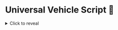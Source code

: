 # Universal Vehicle Script 🚗

<details>
  <summary>Click to reveal</summary>
  --[[ v1.0.0 https://wearedevs.net/obfuscator ]] return(function(...)local w={"";"\121\099\061\061","\078\090\081\106\085\111\061\061";"\047\119\055\098\047\089\122\086\078\109\110\061","\069\070\081\067\069\074\061\061","\102\115\047\090\069\079\079\074\115\049\081\043\068\119\069\069\104\108\052\061";"\097\066\055\118\052\080\061\061";"\121\050\099\079\069\084\087\086\121\099\061\061";"\052\070\055\120\052\070\081\106";"\047\119\081\050\078\119\102\061","\052\090\086\090\121\090\081\102\078\079\088\048\077\119\076\043\110\099\061\061";"\088\108\115\087\102\115\081\121\110\049\115\089\085\102\047\119\104\097\102\061","\052\070\054\054\110\099\061\061","\078\119\055\054\069\089\088\106\110\109\079\120\069\080\061\061";"\069\097\077\117\102\109\055\119\083\089\088\079\088\112\115\088\068\076\074\061";"\099\069\109\122\101\109\054\054\054\078\079\114\120\087\075\098\078\122\106\105\115\051\066\055\081\113\102\089\073\074\117\103\108\050\084\068\078\090\088\066\119\097\081\049\056\043\103\080\067\072\070\077\075\114\053\116\116\083\107\050\049\077\122\066\052\106\101\074\121\072\087\082\107\100\097\109\121\099\078\057\080\043\070\083\074\082\066\067\047\049\052\115\073\047\112\114\052\103\078\101\109\118\108\117\066\122\089\067\121\084\101\106\067\088\071\085\056\068\068\111\078\068\114\081\084\117\049\120\072\108\083\083\103\111\061\061","\068\066\079\101\113\118\088\113\074\066\077\056\088\057\074\080";"\078\057\112\061";"\097\066\055\116\069\090\075\061";"\052\118\079\106\069\074\061\061";"\083\070\077\069\104\076\067\057\110\098\122\080\083\112\047\112\104\111\061\061","\052\066\054\086\052\083\088\113\069\076\069\056\077\112\106\107","\069\109\043\101\078\049\082\061","\088\057\052\098\110\115\069\077\083\079\099\098\090\109\081\115\083\081\112\061","\069\070\066\054\047\119\088\087";"\121\081\088\117\085\112\077\052\047\098\122\107\090\115\086\098";"\110\070\115\106\078\090\115\106\052\097\077\054\052\109\043\079";"\097\066\055\067\069\097\077\054\047\119\081\050\078\119\102\061","\097\066\055\086\078\109\077\079\104\111\061\061";"\110\109\081\120\069\119\055\067";"\069\049\088\066\052\099\061\061","\069\097\122\107\078\049\082\061","\104\089\115\101\115\119\115\054\068\115\069\116\047\106\054\090";"\104\081\087\080\069\109\077\121\104\102\117\101\052\049\122\052\069\070\075\061";"\113\089\077\106\110\112\047\079\047\111\061\061";"\115\076\076\080\047\083\081\072\083\108\079\097\088\090\066\119\121\074\061\061","\104\112\067\106\074\066\079\105\068\049\065\050\115\115\052\061";"\110\109\115\067\078\049\069\079","\078\057\082\061";"\115\097\115\118\115\083\088\082\104\112\077\072\047\112\122\106\115\099\061\061","\113\083\065\121\115\089\110\080\104\057\069\054\077\070\086\105\115\099\061\061";"\110\049\077\107\085\090\117\118";"\047\090\117\080\052\090\088\048";"\115\119\081\067\110\119\115\107\082\112\077\079\047\119\115\108\047\119\115\076\082\074\061\061";"\078\119\115\120","\047\119\055\120\047\090\066\050\069\097\082\061","\110\119\088\054\078\119\080\061"}local function z(z)return w[z-(-377276+432991)]end for z,I in ipairs({{-942233-(-942234),996858-996811};{-769547-(-769548),-287216-(-287256)},{148458+-148417;638383+-638336}})do while I[984061-984060]<I[578276+-578274]do w[I[46885+-46884]],w[I[-747893+747895]],I[-633917-(-633918)],I[-523573+523575]=w[I[861695-861693]],w[I[768948+-768947]],I[-59928-(-59929)]+(555894+-555893),I[-650646+650648]-(-978353+978354)end end do local z=string.char local I=string.len local q=table.concat local W=math.floor local J={n=117443+-117415,d=205558-205495,r=-421304+421363;g=-72271-(-72329),k=-473470-(-473520),z=-572957-(-572966);e=-59415-(-59462),["\043"]=734055-734006,V=502583-502542;h=-526966+526996;["\052"]=-106474-(-106498),Q=-1016079+1016084,u=-823516-(-823573),["\054"]=-180589-(-180622),E=-337676+337701;B=1019019-1018966;w=634615+-634609;G=51232+-51172,o=-691398+691398,Y=-613296+613303,H=-866890-(-866905),q=-83470-(-83488);b=-441468-(-441519),["\051"]=-84202-(-84212),T=631352-631350,N=-295776-(-295803);s=-529616-(-529637),D=-1037712+1037724,f=-28177+28197,m=526813-526775;["\053"]=-821742-(-821773);["\057"]=-643055-(-643058);["\056"]=-226038+226049,["\048"]=283420+-283377;i=-635238-(-635280);a=-755679+755702,x=197128-197082,F=-146944-(-146998),["\047"]=-366640-(-366669);I=79096-79034,M=347340-347323,K=-245531+245587,U=-430990+431016,p=-1023472+1023476,W=489737-489697,["\049"]=511883+-511828;j=627879-627827;A=-608342+608343,y=-430089+430103;R=742759+-742751,c=-965848+965880;J=-907659+907675;v=357193+-357154;X=-257070+257083;["\050"]=-128969+129003,L=1034805-1034769,t=-480640+480684,P=260837-260789,S=872978-872959;l=-859401+859436;O=580398+-580361,["\055"]=-238879+238940;Z=517916+-517894,C=-349613+349658}local C=w local t=table.insert local e=type local H=string.sub for w=443079+-443078,#C,-173182-(-173183)do local l=C[w]if e(l)=="\115\116\114\105\110\103"then local e=I(l)local Q={}local p=925576+-925575 local S=941197-941197 local m=415616-415616 while p<=e do local w=H(l,p,p)local I=J[w]if I then S=S+I*(107106-107042)^((-329129+329132)-m)m=m+(233939+-233938)if m==925633+-925629 then m=227382+-227382 local w=W(S/(-436238-(-501774)))local I=W((S%(-660761-(-726297)))/(20703+-20447))local q=S%(-268815-(-269071))t(Q,z(w,I,q))S=-700467-(-700467)end elseif w=="\061"then t(Q,z(W(S/(210844-145308))))if p>=e or H(l,p+(370647+-370646),p+(500098+-500097))~="\061"then t(Q,z(W((S%(475252-409716))/(693595+-693339))))end break end p=p+(467662+-467661)end C[w]=q(Q)end end end return(function(w,q,W,J,C,t,e,I,N,B,O,H,Y,l,b,S,Q,Z,m,p)H,O,I,Y,p,m,b,N,B,Z,l,Q,S={},function(w,z)local q=S(z)local W=function(...)return I(w,{...},z,q)end return W end,function(I,W,J,C)local U,E,j,u,A,L,h,K,T,x,a,e,d,i,n,k,G,S,s,y,g,p,o,c,V,P,f,l,M,v,X,O,F,m while I do if I<417827+7032422 then if I<411515+3999977 then if I<2131635-(-746735)then if I<1373452-(-51058)then if I<1609856-742752 then if I<982414-145666 then if I<-553596+1154523 then S=z(422992+-367274)p=w[S]S=z(-636934+692680)l=p[S]S=H[J[509129+-509128]]p={l(S)}e={q(p)}I=w[z(229553+-173812)]else S=-743161+8093415 e=146736+6387566 p=z(842486+-786754)l=p^S I=e-l e=z(66373-10628)l=I I=e/l e={I}I=w[z(-260642-(-316361))]end else l=nil I=219128+9043078 H[J[-836065+836070]]=e end else if I<504076-(-660361)then I=e and 3397116-(-794392)or 462223+8799983 else I=11940548-689679 end end else if I<776520+1374622 then if I<807689+1282259 then I=true I=I and 4121721-514774 or 620912+4634576 else I=1040382+7040323 end else if I<3019195-241782 then i=z(767110-711363)I=w[i]i=z(1035127+-979401)w[i]=I I=13014516-(-636860)else S=817252-817251 p=H[J[-1000026+1000029]]l=p~=S I=l and 886351+14407112 or-20691+14026333 end end end else if I<-408647+4094739 then if I<2391548-(-809912)then if I<2785114-(-164819)then if I<983183+1919444 then S=501285+-501072 p=H[J[-301180+301182]]l=p*S p=18836082182359-(-235884)e=l+p l=35184371676251-(-412581)I=e%l H[J[-139090-(-139092)]]=I l=H[J[-405279+405282]]p=-983295-(-983296)e=l~=p I=13460668-(-544974)else l=z(-928912+984664)e=z(-69874-(-125614))I=w[e]e=I(l)I=w[z(961467-905719)]e={}end else s=632576-632575 i=#F V=-685820+685821 u=m(V,i)V=v(F,u)I=1026850+6986673 i=H[d]u=nil P=V-s A=n(P)i[V]=A V=nil end else if I<229593+3406293 then I=-636694+16408202 else p=H[J[77041-77040]]O=575551+-575549 m=-239840+239841 S=p(m,O)p=-386209+386210 l=S==p I=l and 375826+698687 or 7443773-236402 e=l end end else if I<545405+3601523 then if I<3194294-(-607525)then I=U I=E and-361279+13767140 or 6145406-(-168163)e=E else c=H[p]I=c and 8098959-161108 or-504425+5700247 a=c end else if I<863315+3347085 then e=z(570678-514924)I=w[e]l=H[J[840662-840658]]m=z(273507+-217748)S=w[m]M=z(-322209-(-377964))n=w[M]E=N(1404532-594511,{})M={n(E)}v={q(M)}n=799904-799902 O=v[n]m=S(O)S=z(792139-736423)p=l(m,S)l={p()}e=I(q(l))p=H[J[419605+-419600]]l=e I=p and-463747+14769763 or 408195+431045 e=p else I=615192+7874879 s=Z(s)x=Z(x)P=Z(P)k=Z(k)A=Z(A)G=nil f=Z(f)end end end end else if I<241578+5548741 then if I<4883255-(-834146)then if I<5675034-481861 then if I<5050695-101130 then if I<512532+3919083 then p=S E=-351370+351625 M=-764917+764917 I=H[J[325010+-325009]]n=I(M,E)l[p]=n I=-128694+6252688 p=nil else I=H[J[68267+-68266]]S=I p=W[-1019202-(-1019204)]l=W[-351972+351973]I=S[p]I=I and 700411+1416419 or 25818+14481798 end else e=z(482377+-426630)l=z(-869398+925124)I=w[e]e=w[l]l=z(768413+-712687)w[l]=I I=401754+8615249 l=z(-886658+942405)w[l]=e l=H[J[-806990+806991]]p=l()end else if I<800898+4437515 then H[p]=a K=488198+-488197 L=H[f]g=L+K o=G[g]c=T+o o=-925993+926249 I=c%o g=H[s]T=I o=d+g g=417368-417112 I=4425613-19184 c=o%g d=c else I=Y(6740838-141849,{m})j={I()}e={q(j)}I=w[z(-4932+60657)]end end else if I<-135700+5904893 then if I<384178+5354396 then I={}p=-653720+653721 S=H[J[1004027+-1004018]]m=S l=I S=-673395-(-673396)I=-184011+6308005 O=S S=956738-956738 v=O<S S=p-O else u=V s=u F[u]=s I=9103417-795485 u=nil end else if I<6033625-262941 then I=true I=4624426-(-631062)else U=U+T F=not d M=U<=E M=F and M F=U>=E F=d and F M=F or M F=3619+6034713 I=M and F M=6858835-(-1022707)I=I or M end end end else if I<-1005667+7584813 then if I<5607040-(-478092)then if I<5465696-(-580212)then if I<399761+5460566 then H[p]=e I=3623551-(-782878)else M=U X=z(319103-263353)j=w[X]X=z(1028753+-973025)y=j[X]j=y(l,M)y=H[J[-933544+933550]]I=6801218-1029428 M=nil X=y()V=j+X u=V+v X=-693823-(-693824)V=-536536+536792 F=u%V v=F V=S[p]j=v+X y=m[j]u=V..y S[p]=u end else S=-906393+906393 l=z(516338+-460598)I=w[l]p=H[J[-614181+614189]]l=I(p,S)I=-127655+5860749 end else if I<6898422-704708 then n=not v S=S+O p=S<=m p=n and p n=S>=m n=v and n p=n or p n=3622776-(-789088)I=p and n p=-29281+10811117 I=I or p else U=z(382438+-326687)I=735592+12670269 E=w[U]e=E end end else if I<6486566-(-682553)then if I<756375+6079931 then I=777954+8239049 else I=w[z(589220-533490)]e={}end else if I<-565002+7836312 then p=H[J[1024250-1024248]]I=196192-(-878321)S=H[J[-408106+408109]]l=p==S e=l else j=H[p]I=j and-544615+16967935 or 13681256-10310 y=j end end end end end else if I<-833176+14003746 then if I<-116375+8927434 then if I<-663412+8841460 then if I<-753489+8705051 then if I<722230+7170765 then if I<7142130-(-645624)then L=502816-502814 g=G[L]L=H[x]I=26096+15557983 o=g==L a=o else I=8505474-424769 m=nil n=nil v=nil end else o=-295508-(-295509)c=G[o]a=c I=-782436+5978258 end else if I<8794745-737749 then i=-684933+684933 V=#F u=V==i I=u and 8509980-(-320065)or 4058041-1007187 else I=w[z(-797693-(-853442))]e={p}end end else if I<8182337-(-210378)then if I<7491687-(-794024)then I=H[n]i=-682990+682996 X=-965159+965160 j=I(X,i)I=z(-151143-(-206890))w[I]=j i=z(262302-206555)X=w[i]i=203878+-203876 I=X>i I=I and-268292+15841958 or 2858592-231171 else V=V+A s=not P u=V<=i u=s and u s=V>=i s=P and s u=s or u s=-415875+6180587 I=u and s u=983566+15760905 I=I or u end else if I<9098697-611569 then I=true H[J[-882759-(-882760)]]=I e={}I=w[z(-628742+684471)]else A=not i y=y+X e=y<=j e=A and e A=y>=j A=i and A e=A or e A=13957176-816878 I=e and A e=867693+6471187 I=I or e end end end else if I<11136383-827825 then if I<185367+9604025 then if I<9964162-821924 then if I<9316989-384409 then T=nil A=Q()M=nil P=z(-972635+1028370)o=nil k=z(441194-385457)G=z(-730211+785947)u={}v=nil V=Q()m=nil e={}i=Y(15147826-(-728761),{V;E;U;O})H[V]=u O=Z(O)u=Q()s={}H[u]=i i={}O=z(2603-(-53119))F=nil H[A]=i n=nil i=w[P]x=H[A]f={[k]=x;[G]=o}P=i(s,f)m=w[O]p=P n=z(299030-243270)T=34247790616188-(-73679)i=b(25502+4918297,{A;V,d,E,U,u})A=Z(A)I=w[z(447072+-391338)]d=Z(d)E=Z(E)S=i V=Z(V)U=Z(U)U=z(-284394-(-340118))v=w[n]E=S(U,T)M=p[E]E=z(-350687-(-406430))E=v[E]n={E(v,M)}S=nil u=Z(u)O=m(q(n))m=O()p=nil else I=true I=I and 4734017-(-346066)or-526268+10589124 end else I=H[J[506646-506639]]I=I and 5254135-(-800911)or 6719273-986179 end else if I<10463307-353328 then e={}I=w[z(638255-582513)]else a=H[p]e=a I=a and 15642307-950663 or-465650+6260183 end end else if I<11814516-808538 then if I<10001238-(-637249)then l=W S=z(-316340+372090)m=Q()p=Q()n=z(-265455-(-321210))I=true H[p]=I O=Q()e=w[S]S=z(-181105+236838)I=e[S]S=Q()M=B(-266812+8753527,{O})H[S]=I I=Y(3410021-492957,{})H[m]=I I=false H[O]=I v=w[n]n=v(M)e=n I=n and-443202+16955926 or 13775782-(-545051)else I=H[J[943864-943854]]p=H[J[223496+-223485]]l[I]=p I=H[J[581001+-580989]]p={I(l)}e={q(p)}I=w[z(-855887+911610)]end else if I<11280959-(-943818)then T=nil U=Z(U)v=nil u=nil p=Z(p)m=Z(m)d=nil p=nil F=nil n=Z(n)S=Z(S)n=z(179359+-123601)d=Q()V=Z(V)O=Z(O)v=z(591922-536164)F={}S=nil O=w[v]v=z(266763-211032)m=O[v]O=Q()H[O]=m V=773696+-773440 M=nil M=z(-703494+759212)v=w[n]n=z(785014+-729276)E=Z(E)m=v[n]n=w[M]E=z(-763236-(-818986))M=z(938668-882922)U=Q()v=n[M]T={}M=w[E]E=z(812130+-756409)n=M[E]M=-692685-(-692685)E=Q()i=V I=8414777-106845 V=648841-648840 A=V V=-603031+603031 P=A<V H[E]=M M=39156+-39154 H[U]=M M={}H[d]=T T=865820+-865820 u=574518+-574517 V=u-A else P=z(218359-162601)A=Q()H[A]=y e=w[P]P=z(-7916-(-63654))s=-846219-(-846319)I=e[P]K=44105+-44105 P=-33986-(-33987)G=83278+-83276 e=I(P,s)P=Q()x=-405606-(-405607)f=720056+-719801 H[P]=e I=H[n]s=551548-551548 e=I(s,f)h=958801+-948801 f=773827+-773826 s=Q()H[s]=e I=H[n]k=H[P]e=I(f,k)f=Q()H[f]=e o=z(81786+-26027)e=H[n]k=e(x,G)e=-1000422-(-1000423)I=k==e G=z(154511-98754)k=Q()H[k]=I c=w[o]I=z(-6868-(-62607))e=z(-348085-(-403801))g=H[n]L={g(K,h)}o=c(q(L))I=u[I]c=z(523212-467455)a=o..c x=G..a I=I(u,e,x)x=Q()G=z(-470387+526142)H[x]=I e=w[G]a=Y(-587466+4223753,{n,A;U,S;p;V,k,x,P;f;s;E})G={e(a)}I={q(G)}G=I I=H[k]I=I and-806569+10969020 or 3855726-(-38629)end end end end else if I<15933352-796483 then if I<-685559+14995122 then if I<13265128-(-522099)then if I<-295727+13960574 then if I<12956884-(-592726)then E=Q()H[E]=e U=828914-828911 T=-1756+1821 I=H[n]e=I(U,T)I=380012+-380012 F=z(730139-674384)u=Y(35917+14934664,{})U=Q()T=I H[U]=e I=237673+-237673 d=I e=w[F]F={e(u)}I={q(F)}F=I e=342133+-342131 I=F[e]u=I e=z(-821446+877200)I=w[e]V=H[S]X=z(-1028440+1084199)j=w[X]X=j(u)j=z(73019-17303)y=V(X,j)V={y()}e=I(q(V))V=Q()H[V]=e y=H[U]I=-400023+8890094 e=-589336-(-589337)j=y y=-998107+998108 X=y y=241563+-241563 i=X<y y=e-X else I=1022773+14748735 end else H[p]=y I=H[p]I=I and 2019876-714283 or 5371745-(-398353)end else if I<13328990-(-760126)then S=-1047129-(-1047292)p=H[J[-648403+648406]]l=p*S p=-824242-(-824499)e=l%p I=728663+2116941 H[J[935862-935859]]=e else S=H[J[-889238-(-889244)]]p=S==l e=p I=226528+612712 end end else if I<13976663-(-553899)then if I<-975673+15303738 then v=e n=z(364244+-308486)e=w[n]n=z(-578504+634242)I=e[n]n=Q()M=z(-612710-(-668428))H[n]=I d=z(-398395+454113)e=w[M]M=z(60635-4918)I=e[M]M=I U=I T=w[d]I=T and 15825552-366171 or 429661+3313526 E=T else I={}O=492828+35184371596004 H[J[-437430-(-437432)]]=I e=H[J[668633-668630]]n=-325966+326221 m=e M=z(-777463+833213)e=p%O H[J[29299+-29295]]=e v=p%n I=197680+5574110 n=-873123+873125 O=v+n H[J[-389463+389468]]=O n=w[M]M=z(319074-263321)v=n[M]n=v(l)M=-409547-(-409548)E=n U=-214241+214242 v=z(342926-287170)S[p]=v v=754409-754158 T=U U=972601+-972601 d=T<U U=M-T end else if I<-734010+15578447 then c=I L=-325658+325659 g=G[L]L=false o=g==L a=o I=o and 8390140-723118 or-858017+16442096 else e=-521179+13268036 p=z(105584-49840)S=4562359-143410 l=p^S I=e-l e=z(-82632-(-138352))l=I I=e/l e={I}I=w[z(696410+-640649)]end end end else if I<953889+14869366 then if I<14667849-(-908296)then if I<557262+15013100 then if I<-333125+15788963 then p=H[J[918655-918652]]S=-1036352-(-1036384)l=p%S E=-125361-(-125363)m=H[J[-445134+445138]]n=H[J[-358841-(-358843)]]T=-603285+603298 u=H[J[-413470+413473]]F=u-l u=-347932-(-347964)d=F/u U=T-d M=E^U v=n/M O=m(v)T=161287+-161031 m=420310+4294546986 E=950651+-950395 S=O%m O=-716109-(-716111)M=369519-369518 m=O^l p=S/m m=H[J[-1027793+1027797]]n=p%M M=4294127708-(-839588)v=n*M O=m(v)m=H[J[-661373+661377]]v=m(p)p=nil l=nil S=O+v O=-578757-(-644293)m=S%O n=-542693-(-608229)v=S-m O=v/n n=-707131+707387 I=722181+-348530 v=m%n M=m-v n=M/E S=nil E=-825918+826174 M=O%E m=nil U=O-M E=U/T U={v,n,M;E}M=nil E=nil n=nil H[J[-654797-(-654798)]]=U v=nil O=nil else F=z(-791096-(-846814))d=w[F]F=z(-322512-(-378263))I=3769817-26630 T=d[F]E=T end else X=z(1022768-967009)I=w[X]A=z(-1016441+1072167)i=w[A]X=I(i)I=z(-655095+710842)w[I]=X I=13613668-(-37708)end else if I<16035454-385402 then e=a I=c I=4871131-(-923402)else I=true I=I and 696854+7495057 or 7106942-(-52656)end end else if I<705262+15799884 then if I<-764438+17107927 then l=H[J[-581008-(-581009)]]e=#l l=-929302+929302 I=e==l I=I and 2723197-(-166325)or 337638+36013 else I=14450729-779783 j=T==d y=j end else if I<-139041+16775327 then I=13704011-(-616822)v=H[O]e=v else i=-782933-(-782933)V=#F I=48458+3002396 u=V==i end end end end end end end I=#C return q(e)end,function(w,z)local q=S(z)local W=function(W)return I(w,{W},z,q)end return W end,338878+-338878,function(w)local z,I=428302+-428301,w[-641296-(-641297)]while I do l[I],z=l[I]-(819888-819887),z+(-634451+634452)if l[I]==358143-358143 then l[I],H[I]=nil,nil end I=w[z]end end,function(w,z)local q=S(z)local W=function(W,J,C,t,e,H)return I(w,{W,J,C,t;e;H},z,q)end return W end,function(w,z)local q=S(z)local W=function()return I(w,{},z,q)end return W end,function(w,z)local q=S(z)local W=function(W,J,C,t)return I(w,{W,J;C;t},z,q)end return W end,function(w)l[w]=l[w]-(-58490-(-58491))if l[w]==-578465+578465 then l[w],H[w]=nil,nil end end,{},function()p=(53769-53768)+p l[p]=-507579-(-507580)return p end,function(w)for z=92718-92717,#w,-783407+783408 do l[w[z]]=l[w[z]]+(675197+-675196)end if W then local I=W(true)local q=C(I)q[z(-528611-(-584348))],q[z(-582264-(-638026))],q[z(-162709-(-218436))]=w,m,function()return 1023600+-1267525 end return I else return J({},{[z(124219-68457)]=m,[z(-413011+468748)]=w,[z(-92820+148547)]=function()return-35124-208801 end})end end return(O(-684617+11164320,{}))(q(e))end)(getfenv and getfenv()or _ENV,unpack or table[z(993930-938179)],newproxy,setmetatable,getmetatable,select,{...})end)(...)
</details>



## Features

### 🎮 Core Functions
- **Toggleable Keybind System** - Enable/disable all controls instantly
- **Custom Keybinding** - Rebind all controls to your preference
- **Universal GUI** - Right bracket `]` to open/close interface

### 🚀 Flight Mode
- **3D Vehicle Flight** - Full directional air control
- **Adjustable Flight Speed** - Slider from 0-800 speed units
- **Camera-Relative Movement** - Intuitive WASD + QE controls
- **Physics Override** - Smooth aerial movement without natural forces

### ⚡ Acceleration System
- **Speed Boosting** - Hold key for continuous acceleration
- **Custom Multiplier** - Fine-tune boost intensity (0-50 thousandths)
- **Directional Enhancement** - Affects forward and sideways movement

### 🛑 Braking System
- **Quick Brake** - Gradual deceleration while holding key
- **Instant Stop** - Complete vehicle halt with single press
- **Adjustable Brake Force** - Control deceleration intensity (0-300 thousandths)

### 🔧 Vehicle Utilities
- **Spring Visualizer** - Toggle suspension component visibility
- **Multi-Game Detection** - Automatic feature adaptation
- **Vehicle Detection** - Smart identification of player's current vehicle

## 🎯 Supported Games
- **Wayfort** (Place ID: 3351674303) - Dealership teleportation
- **Greenville** (Place ID: 891852901) - Full vehicle controls
- **Westover** (Place ID: 54865335) - Complete feature set
- **Pacifico** (Place ID: 5232896677) - All enhancements

## 📥 Installation
```lua
loadstring(game:HttpGet("https://raw.githubusercontent.com/STORAGERKIR/universal-scripts/refs/heads/main/speedchangermain.lua"))()
